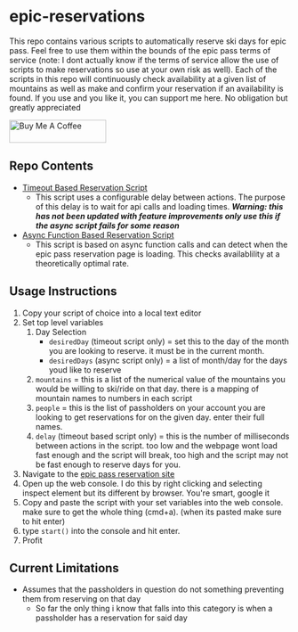 # epic-reservations
This repo contains various scripts to automatically reserve ski days for epic pass. Feel free to use them within the bounds of the epic pass terms of service (note: I dont actually know if the terms of service allow the use of scripts to make reservations so use at your own risk as well). Each of the scripts in this repo will continuously check availability at a given list of mountains as well as make and confirm your reservation if an availability is found. If you use and you like it, you can support me here. No obligation but greatly appreciated

<a href="https://www.buymeacoffee.com/dangorman" target="_blank">
  <img src="https://cdn.buymeacoffee.com/buttons/v2/default-violet.png" alt="Buy Me A Coffee" height="41" width="174" >
</a>

## Repo Contents
- [Timeout Based Reservation Script](https://github.com/dangothemango/epic-reservations/blob/main/scripts/timeoutReservationMaker.js)
  - This script uses a configurable delay between actions. The purpose of this delay is to wait for api calls and loading times. ***Warning: this has not been updated with feature improvements only use this if the async script fails for some reason*** 
- [Async Function Based Reservation Script](https://github.com/dangothemango/epic-reservations/blob/main/scripts/asyncReservationMaker.js)
  - This script is based on async function calls and can detect when the epic pass reservation page is loading. This checks availablility at a theoretically optimal rate.

## Usage Instructions

1. Copy your script of choice into a local text editor
2. Set top level variables
   1. Day Selection
      - `desiredDay` (timeout script only) = set this to the day of the month you are looking to reserve. it must be in the current month.
      - `desiredDays` (async script only) = a list of month/day for the days youd like to reserve
   2. `mountains` = this is a list of the numerical value of the mountains you would be willing to ski/ride on that day. there is a mapping of mountain names to numbers in each script
   3. `people` = this is the list of passholders on your account you are looking to get reservations for on the given day. enter their full names.
   4. `delay` (timeout based script only) = this is the number of milliseconds between actions in the script. too low and the webpage wont load fast enough and the script will break, too high and the script may not be fast enough to reserve days for you.
3. Navigate to the [epic pass reservation site](https://www.epicpass.com/plan-your-trip/lift-access/reservations.aspx)
4. Open up the web console. I do this by right clicking and selecting inspect element but its different by browser. You're smart, google it
5. Copy and paste the script with your set variables into the web console. make sure to get the whole thing (cmd+a). (when its pasted make sure to hit enter)
6. type `start()` into the console and hit enter.
7. Profit

## Current Limitations
- Assumes that the passholders in question do not something preventing them from reserving on that day
  - So far the only thing i know that falls into this category is when a passholder has a reservation for said day
